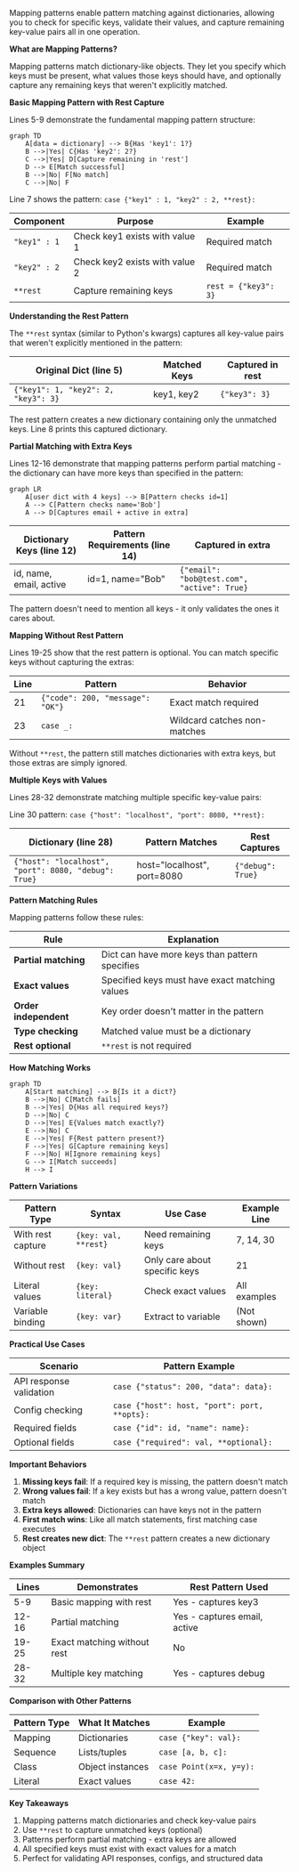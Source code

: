 Mapping patterns enable pattern matching against dictionaries, allowing you to check for specific keys, validate their values, and capture remaining key-value pairs all in one operation.

**What are Mapping Patterns?**

Mapping patterns match dictionary-like objects. They let you specify which keys must be present, what values those keys should have, and optionally capture any remaining keys that weren't explicitly matched.

**Basic Mapping Pattern with Rest Capture**

Lines 5-9 demonstrate the fundamental mapping pattern structure:

```mermaid
graph TD
    A[data = dictionary] --> B{Has 'key1': 1?}
    B -->|Yes| C{Has 'key2': 2?}
    C -->|Yes| D[Capture remaining in 'rest']
    D --> E[Match successful]
    B -->|No| F[No match]
    C -->|No| F
```

Line 7 shows the pattern: `case {"key1" : 1, "key2" : 2, **rest}:`

| Component | Purpose | Example |
|-----------|---------|---------|
| `"key1" : 1` | Check key1 exists with value 1 | Required match |
| `"key2" : 2` | Check key2 exists with value 2 | Required match |
| `**rest` | Capture remaining keys | `rest = {"key3": 3}` |

**Understanding the Rest Pattern**

The `**rest` syntax (similar to Python's kwargs) captures all key-value pairs that weren't explicitly mentioned in the pattern:

| Original Dict (line 5) | Matched Keys | Captured in rest |
|----------------------|--------------|------------------|
| `{"key1": 1, "key2": 2, "key3": 3}` | key1, key2 | `{"key3": 3}` |

The rest pattern creates a new dictionary containing only the unmatched keys. Line 8 prints this captured dictionary.

**Partial Matching with Extra Keys**

Lines 12-16 demonstrate that mapping patterns perform partial matching - the dictionary can have more keys than specified in the pattern:

```mermaid
graph LR
    A[user dict with 4 keys] --> B[Pattern checks id=1]
    A --> C[Pattern checks name='Bob']
    A --> D[Captures email + active in extra]
```

| Dictionary Keys (line 12) | Pattern Requirements (line 14) | Captured in extra |
|---------------------------|-------------------------------|-------------------|
| id, name, email, active | id=1, name="Bob" | `{"email": "bob@test.com", "active": True}` |

The pattern doesn't need to mention all keys - it only validates the ones it cares about.

**Mapping Without Rest Pattern**

Lines 19-25 show that the rest pattern is optional. You can match specific keys without capturing the extras:

| Line | Pattern | Behavior |
|------|---------|----------|
| 21 | `{"code": 200, "message": "OK"}` | Exact match required |
| 23 | `case _:` | Wildcard catches non-matches |

Without `**rest`, the pattern still matches dictionaries with extra keys, but those extras are simply ignored.

**Multiple Keys with Values**

Lines 28-32 demonstrate matching multiple specific key-value pairs:

Line 30 pattern: `case {"host": "localhost", "port": 8080, **rest}:`

| Dictionary (line 28) | Pattern Matches | Rest Captures |
|---------------------|-----------------|---------------|
| `{"host": "localhost", "port": 8080, "debug": True}` | host="localhost", port=8080 | `{"debug": True}` |

**Pattern Matching Rules**

Mapping patterns follow these rules:

| Rule | Explanation |
|------|-------------|
| **Partial matching** | Dict can have more keys than pattern specifies |
| **Exact values** | Specified keys must have exact matching values |
| **Order independent** | Key order doesn't matter in the pattern |
| **Type checking** | Matched value must be a dictionary |
| **Rest optional** | `**rest` is not required |

**How Matching Works**

```mermaid
graph TD
    A[Start matching] --> B{Is it a dict?}
    B -->|No| C[Match fails]
    B -->|Yes| D{Has all required keys?}
    D -->|No| C
    D -->|Yes| E{Values match exactly?}
    E -->|No| C
    E -->|Yes| F{Rest pattern present?}
    F -->|Yes| G[Capture remaining keys]
    F -->|No| H[Ignore remaining keys]
    G --> I[Match succeeds]
    H --> I
```

**Pattern Variations**

| Pattern Type | Syntax | Use Case | Example Line |
|--------------|--------|----------|--------------|
| With rest capture | `{key: val, **rest}` | Need remaining keys | 7, 14, 30 |
| Without rest | `{key: val}` | Only care about specific keys | 21 |
| Literal values | `{key: literal}` | Check exact values | All examples |
| Variable binding | `{key: var}` | Extract to variable | (Not shown) |

**Practical Use Cases**

| Scenario | Pattern Example |
|----------|-----------------|
| API response validation | `case {"status": 200, "data": data}:` |
| Config checking | `case {"host": host, "port": port, **opts}:` |
| Required fields | `case {"id": id, "name": name}:` |
| Optional fields | `case {"required": val, **optional}:` |

**Important Behaviors**

1. **Missing keys fail**: If a required key is missing, the pattern doesn't match
2. **Wrong values fail**: If a key exists but has a wrong value, pattern doesn't match
3. **Extra keys allowed**: Dictionaries can have keys not in the pattern
4. **First match wins**: Like all match statements, first matching case executes
5. **Rest creates new dict**: The `**rest` pattern creates a new dictionary object

**Examples Summary**

| Lines | Demonstrates | Rest Pattern Used |
|-------|--------------|-------------------|
| 5-9 | Basic mapping with rest | Yes - captures key3 |
| 12-16 | Partial matching | Yes - captures email, active |
| 19-25 | Exact matching without rest | No |
| 28-32 | Multiple key matching | Yes - captures debug |

**Comparison with Other Patterns**

| Pattern Type | What It Matches | Example |
|--------------|----------------|---------|
| Mapping | Dictionaries | `case {"key": val}:` |
| Sequence | Lists/tuples | `case [a, b, c]:` |
| Class | Object instances | `case Point(x=x, y=y):` |
| Literal | Exact values | `case 42:` |

**Key Takeaways**

1. Mapping patterns match dictionaries and check key-value pairs
2. Use `**rest` to capture unmatched keys (optional)
3. Patterns perform partial matching - extra keys are allowed
4. All specified keys must exist with exact values for a match
5. Perfect for validating API responses, configs, and structured data
